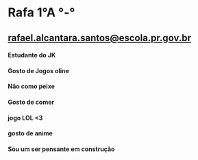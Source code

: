 # Rafa 1°A  °-°
## rafael.alcantara.santos@escola.pr.gov.br
#### Estudante do JK
#### Gosto de Jogos oline
#### Não como peixe
#### Gosto de comer 
#### jogo LOL <3
#### gosto de anime
#### Sou um ser pensante em construção 





<!--
**AlcantaraRafa/AlcantaraRafa** is a ✨ _special_ ✨ repository because its `README.md` (this file) appears on your GitHub profile.

Here are some ideas to get you started:

- 🔭 Gosto de jogos virtuais ...
- 🌱  ...
- 👯 I’m looking to collaborate on ...
- 🤔 I’m looking for help with ...
- 💬 Ask me about ...
- 📫 How to reach me: ...
- 😄 Pronouns: ...
- ⚡ Fun fact: ...
-->
